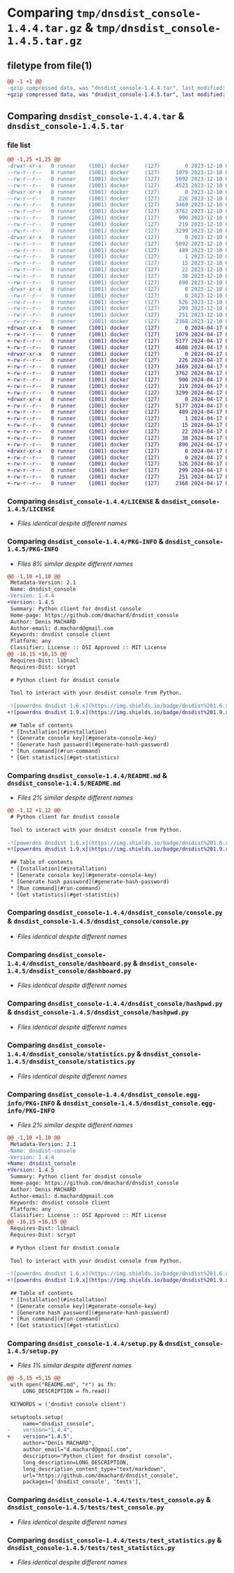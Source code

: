 # Comparing `tmp/dnsdist_console-1.4.4.tar.gz` & `tmp/dnsdist_console-1.4.5.tar.gz`

## filetype from file(1)

```diff
@@ -1 +1 @@
-gzip compressed data, was "dnsdist_console-1.4.4.tar", last modified: Sun Dec 10 08:11:20 2023, max compression
+gzip compressed data, was "dnsdist_console-1.4.5.tar", last modified: Wed Apr 17 09:30:32 2024, max compression
```

## Comparing `dnsdist_console-1.4.4.tar` & `dnsdist_console-1.4.5.tar`

### file list

```diff
@@ -1,25 +1,25 @@
-drwxr-xr-x   0 runner    (1001) docker     (127)        0 2023-12-10 08:11:20.488334 dnsdist_console-1.4.4/
--rw-r--r--   0 runner    (1001) docker     (127)     1079 2023-12-10 08:11:13.000000 dnsdist_console-1.4.4/LICENSE
--rw-r--r--   0 runner    (1001) docker     (127)     5092 2023-12-10 08:11:20.484334 dnsdist_console-1.4.4/PKG-INFO
--rw-r--r--   0 runner    (1001) docker     (127)     4523 2023-12-10 08:11:13.000000 dnsdist_console-1.4.4/README.md
-drwxr-xr-x   0 runner    (1001) docker     (127)        0 2023-12-10 08:11:20.484334 dnsdist_console-1.4.4/dnsdist_console/
--rw-r--r--   0 runner    (1001) docker     (127)      226 2023-12-10 08:11:13.000000 dnsdist_console-1.4.4/dnsdist_console/__init__.py
--rw-r--r--   0 runner    (1001) docker     (127)     3469 2023-12-10 08:11:13.000000 dnsdist_console-1.4.4/dnsdist_console/console.py
--rw-r--r--   0 runner    (1001) docker     (127)     3762 2023-12-10 08:11:13.000000 dnsdist_console-1.4.4/dnsdist_console/dashboard.py
--rw-r--r--   0 runner    (1001) docker     (127)      900 2023-12-10 08:11:13.000000 dnsdist_console-1.4.4/dnsdist_console/hashpwd.py
--rw-r--r--   0 runner    (1001) docker     (127)      219 2023-12-10 08:11:13.000000 dnsdist_console-1.4.4/dnsdist_console/key.py
--rw-r--r--   0 runner    (1001) docker     (127)     3299 2023-12-10 08:11:13.000000 dnsdist_console-1.4.4/dnsdist_console/statistics.py
-drwxr-xr-x   0 runner    (1001) docker     (127)        0 2023-12-10 08:11:20.484334 dnsdist_console-1.4.4/dnsdist_console.egg-info/
--rw-r--r--   0 runner    (1001) docker     (127)     5092 2023-12-10 08:11:20.000000 dnsdist_console-1.4.4/dnsdist_console.egg-info/PKG-INFO
--rw-r--r--   0 runner    (1001) docker     (127)      489 2023-12-10 08:11:20.000000 dnsdist_console-1.4.4/dnsdist_console.egg-info/SOURCES.txt
--rw-r--r--   0 runner    (1001) docker     (127)        1 2023-12-10 08:11:20.000000 dnsdist_console-1.4.4/dnsdist_console.egg-info/dependency_links.txt
--rw-r--r--   0 runner    (1001) docker     (127)       15 2023-12-10 08:11:20.000000 dnsdist_console-1.4.4/dnsdist_console.egg-info/requires.txt
--rw-r--r--   0 runner    (1001) docker     (127)       22 2023-12-10 08:11:20.000000 dnsdist_console-1.4.4/dnsdist_console.egg-info/top_level.txt
--rw-r--r--   0 runner    (1001) docker     (127)       38 2023-12-10 08:11:20.488334 dnsdist_console-1.4.4/setup.cfg
--rw-r--r--   0 runner    (1001) docker     (127)      890 2023-12-10 08:11:20.000000 dnsdist_console-1.4.4/setup.py
-drwxr-xr-x   0 runner    (1001) docker     (127)        0 2023-12-10 08:11:20.484334 dnsdist_console-1.4.4/tests/
--rw-r--r--   0 runner    (1001) docker     (127)        0 2023-12-10 08:11:13.000000 dnsdist_console-1.4.4/tests/__init__.py
--rw-r--r--   0 runner    (1001) docker     (127)      526 2023-12-10 08:11:13.000000 dnsdist_console-1.4.4/tests/test_console.py
--rw-r--r--   0 runner    (1001) docker     (127)      299 2023-12-10 08:11:13.000000 dnsdist_console-1.4.4/tests/test_hashpwd.py
--rw-r--r--   0 runner    (1001) docker     (127)      251 2023-12-10 08:11:13.000000 dnsdist_console-1.4.4/tests/test_key.py
--rw-r--r--   0 runner    (1001) docker     (127)     2368 2023-12-10 08:11:13.000000 dnsdist_console-1.4.4/tests/test_statistics.py
+drwxr-xr-x   0 runner    (1001) docker     (127)        0 2024-04-17 09:30:32.976262 dnsdist_console-1.4.5/
+-rw-r--r--   0 runner    (1001) docker     (127)     1079 2024-04-17 09:30:20.000000 dnsdist_console-1.4.5/LICENSE
+-rw-r--r--   0 runner    (1001) docker     (127)     5177 2024-04-17 09:30:32.976262 dnsdist_console-1.4.5/PKG-INFO
+-rw-r--r--   0 runner    (1001) docker     (127)     4608 2024-04-17 09:30:20.000000 dnsdist_console-1.4.5/README.md
+drwxr-xr-x   0 runner    (1001) docker     (127)        0 2024-04-17 09:30:32.972262 dnsdist_console-1.4.5/dnsdist_console/
+-rw-r--r--   0 runner    (1001) docker     (127)      226 2024-04-17 09:30:20.000000 dnsdist_console-1.4.5/dnsdist_console/__init__.py
+-rw-r--r--   0 runner    (1001) docker     (127)     3469 2024-04-17 09:30:20.000000 dnsdist_console-1.4.5/dnsdist_console/console.py
+-rw-r--r--   0 runner    (1001) docker     (127)     3762 2024-04-17 09:30:20.000000 dnsdist_console-1.4.5/dnsdist_console/dashboard.py
+-rw-r--r--   0 runner    (1001) docker     (127)      900 2024-04-17 09:30:20.000000 dnsdist_console-1.4.5/dnsdist_console/hashpwd.py
+-rw-r--r--   0 runner    (1001) docker     (127)      219 2024-04-17 09:30:20.000000 dnsdist_console-1.4.5/dnsdist_console/key.py
+-rw-r--r--   0 runner    (1001) docker     (127)     3299 2024-04-17 09:30:20.000000 dnsdist_console-1.4.5/dnsdist_console/statistics.py
+drwxr-xr-x   0 runner    (1001) docker     (127)        0 2024-04-17 09:30:32.976262 dnsdist_console-1.4.5/dnsdist_console.egg-info/
+-rw-r--r--   0 runner    (1001) docker     (127)     5177 2024-04-17 09:30:32.000000 dnsdist_console-1.4.5/dnsdist_console.egg-info/PKG-INFO
+-rw-r--r--   0 runner    (1001) docker     (127)      489 2024-04-17 09:30:32.000000 dnsdist_console-1.4.5/dnsdist_console.egg-info/SOURCES.txt
+-rw-r--r--   0 runner    (1001) docker     (127)        1 2024-04-17 09:30:32.000000 dnsdist_console-1.4.5/dnsdist_console.egg-info/dependency_links.txt
+-rw-r--r--   0 runner    (1001) docker     (127)       15 2024-04-17 09:30:32.000000 dnsdist_console-1.4.5/dnsdist_console.egg-info/requires.txt
+-rw-r--r--   0 runner    (1001) docker     (127)       22 2024-04-17 09:30:32.000000 dnsdist_console-1.4.5/dnsdist_console.egg-info/top_level.txt
+-rw-r--r--   0 runner    (1001) docker     (127)       38 2024-04-17 09:30:32.976262 dnsdist_console-1.4.5/setup.cfg
+-rw-r--r--   0 runner    (1001) docker     (127)      890 2024-04-17 09:30:32.000000 dnsdist_console-1.4.5/setup.py
+drwxr-xr-x   0 runner    (1001) docker     (127)        0 2024-04-17 09:30:32.976262 dnsdist_console-1.4.5/tests/
+-rw-r--r--   0 runner    (1001) docker     (127)        0 2024-04-17 09:30:20.000000 dnsdist_console-1.4.5/tests/__init__.py
+-rw-r--r--   0 runner    (1001) docker     (127)      526 2024-04-17 09:30:20.000000 dnsdist_console-1.4.5/tests/test_console.py
+-rw-r--r--   0 runner    (1001) docker     (127)      299 2024-04-17 09:30:20.000000 dnsdist_console-1.4.5/tests/test_hashpwd.py
+-rw-r--r--   0 runner    (1001) docker     (127)      251 2024-04-17 09:30:20.000000 dnsdist_console-1.4.5/tests/test_key.py
+-rw-r--r--   0 runner    (1001) docker     (127)     2368 2024-04-17 09:30:20.000000 dnsdist_console-1.4.5/tests/test_statistics.py
```

### Comparing `dnsdist_console-1.4.4/LICENSE` & `dnsdist_console-1.4.5/LICENSE`

 * *Files identical despite different names*

### Comparing `dnsdist_console-1.4.4/PKG-INFO` & `dnsdist_console-1.4.5/PKG-INFO`

 * *Files 8% similar despite different names*

```diff
@@ -1,10 +1,10 @@
 Metadata-Version: 2.1
 Name: dnsdist_console
-Version: 1.4.4
+Version: 1.4.5
 Summary: Python client for dnsdist console
 Home-page: https://github.com/dmachard/dnsdist_console
 Author: Denis MACHARD
 Author-email: d.machard@gmail.com
 Keywords: dnsdist console client
 Platform: any
 Classifier: License :: OSI Approved :: MIT License
@@ -16,15 +16,15 @@
 Requires-Dist: libnacl
 Requires-Dist: scrypt
 
 # Python client for dnsdist console
 
 Tool to interact with your dnsdist console from Python.
 
-![powerdns dnsdist 1.6.x](https://img.shields.io/badge/dnsdist%201.6.x-tested-green) ![powerdns dnsdist 1.7.x](https://img.shields.io/badge/dnsdist%201.7.x-tested-green) ![powerdns dnsdist 1.8.x](https://img.shields.io/badge/dnsdist%201.8.x-tested-green) 
+![powerdns dnsdist 1.9.x](https://img.shields.io/badge/dnsdist%201.9.x-tested-green) ![powerdns dnsdist 1.8.x](https://img.shields.io/badge/dnsdist%201.8.x-tested-green) ![powerdns dnsdist 1.7.x](https://img.shields.io/badge/dnsdist%201.7.x-tested-green) ![powerdns dnsdist 1.6.x](https://img.shields.io/badge/dnsdist%201.6.x-tested-green) 
 
 ## Table of contents
 * [Installation](#installation)
 * [Generate console key](#generate-console-key)
 * [Generate hash password](#generate-hash-password)
 * [Run command](#run-command)
 * [Get statistics](#get-statistics)
```

### Comparing `dnsdist_console-1.4.4/README.md` & `dnsdist_console-1.4.5/README.md`

 * *Files 2% similar despite different names*

```diff
@@ -1,12 +1,12 @@
 # Python client for dnsdist console
 
 Tool to interact with your dnsdist console from Python.
 
-![powerdns dnsdist 1.6.x](https://img.shields.io/badge/dnsdist%201.6.x-tested-green) ![powerdns dnsdist 1.7.x](https://img.shields.io/badge/dnsdist%201.7.x-tested-green) ![powerdns dnsdist 1.8.x](https://img.shields.io/badge/dnsdist%201.8.x-tested-green) 
+![powerdns dnsdist 1.9.x](https://img.shields.io/badge/dnsdist%201.9.x-tested-green) ![powerdns dnsdist 1.8.x](https://img.shields.io/badge/dnsdist%201.8.x-tested-green) ![powerdns dnsdist 1.7.x](https://img.shields.io/badge/dnsdist%201.7.x-tested-green) ![powerdns dnsdist 1.6.x](https://img.shields.io/badge/dnsdist%201.6.x-tested-green) 
 
 ## Table of contents
 * [Installation](#installation)
 * [Generate console key](#generate-console-key)
 * [Generate hash password](#generate-hash-password)
 * [Run command](#run-command)
 * [Get statistics](#get-statistics)
```

### Comparing `dnsdist_console-1.4.4/dnsdist_console/console.py` & `dnsdist_console-1.4.5/dnsdist_console/console.py`

 * *Files identical despite different names*

### Comparing `dnsdist_console-1.4.4/dnsdist_console/dashboard.py` & `dnsdist_console-1.4.5/dnsdist_console/dashboard.py`

 * *Files identical despite different names*

### Comparing `dnsdist_console-1.4.4/dnsdist_console/hashpwd.py` & `dnsdist_console-1.4.5/dnsdist_console/hashpwd.py`

 * *Files identical despite different names*

### Comparing `dnsdist_console-1.4.4/dnsdist_console/statistics.py` & `dnsdist_console-1.4.5/dnsdist_console/statistics.py`

 * *Files identical despite different names*

### Comparing `dnsdist_console-1.4.4/dnsdist_console.egg-info/PKG-INFO` & `dnsdist_console-1.4.5/dnsdist_console.egg-info/PKG-INFO`

 * *Files 2% similar despite different names*

```diff
@@ -1,10 +1,10 @@
 Metadata-Version: 2.1
-Name: dnsdist-console
-Version: 1.4.4
+Name: dnsdist_console
+Version: 1.4.5
 Summary: Python client for dnsdist console
 Home-page: https://github.com/dmachard/dnsdist_console
 Author: Denis MACHARD
 Author-email: d.machard@gmail.com
 Keywords: dnsdist console client
 Platform: any
 Classifier: License :: OSI Approved :: MIT License
@@ -16,15 +16,15 @@
 Requires-Dist: libnacl
 Requires-Dist: scrypt
 
 # Python client for dnsdist console
 
 Tool to interact with your dnsdist console from Python.
 
-![powerdns dnsdist 1.6.x](https://img.shields.io/badge/dnsdist%201.6.x-tested-green) ![powerdns dnsdist 1.7.x](https://img.shields.io/badge/dnsdist%201.7.x-tested-green) ![powerdns dnsdist 1.8.x](https://img.shields.io/badge/dnsdist%201.8.x-tested-green) 
+![powerdns dnsdist 1.9.x](https://img.shields.io/badge/dnsdist%201.9.x-tested-green) ![powerdns dnsdist 1.8.x](https://img.shields.io/badge/dnsdist%201.8.x-tested-green) ![powerdns dnsdist 1.7.x](https://img.shields.io/badge/dnsdist%201.7.x-tested-green) ![powerdns dnsdist 1.6.x](https://img.shields.io/badge/dnsdist%201.6.x-tested-green) 
 
 ## Table of contents
 * [Installation](#installation)
 * [Generate console key](#generate-console-key)
 * [Generate hash password](#generate-hash-password)
 * [Run command](#run-command)
 * [Get statistics](#get-statistics)
```

### Comparing `dnsdist_console-1.4.4/setup.py` & `dnsdist_console-1.4.5/setup.py`

 * *Files 1% similar despite different names*

```diff
@@ -5,15 +5,15 @@
 with open("README.md", "r") as fh:
     LONG_DESCRIPTION = fh.read()
     
 KEYWORDS = ('dnsdist console client')
 
 setuptools.setup(
     name="dnsdist_console",
-    version="1.4.4",
+    version="1.4.5",
     author="Denis MACHARD",
     author_email="d.machard@gmail.com",
     description="Python client for dnsdist console",
     long_description=LONG_DESCRIPTION,
     long_description_content_type="text/markdown",
     url="https://github.com/dmachard/dnsdist_console",
     packages=['dnsdist_console', 'tests'],
```

### Comparing `dnsdist_console-1.4.4/tests/test_console.py` & `dnsdist_console-1.4.5/tests/test_console.py`

 * *Files identical despite different names*

### Comparing `dnsdist_console-1.4.4/tests/test_statistics.py` & `dnsdist_console-1.4.5/tests/test_statistics.py`

 * *Files identical despite different names*

